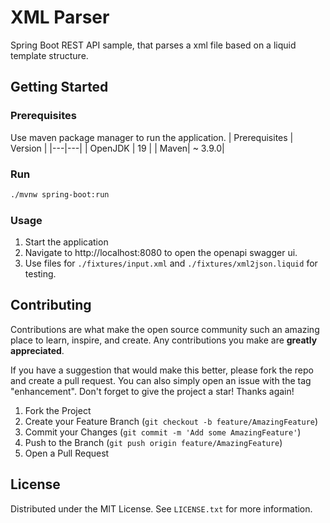 # XML Parser

Spring Boot REST API sample, that parses a xml file based on a liquid template structure.

## Getting Started

### Prerequisites

Use maven package manager to run the application.
| Prerequisites | Version |
|---|---|
| OpenJDK | 19 |
| Maven| ~ 3.9.0|

### Run 
```bash
./mvnw spring-boot:run
```

### Usage
1. Start the application 
2. Navigate to http://localhost:8080 to open the openapi swagger ui.
3. Use files for `./fixtures/input.xml` and `./fixtures/xml2json.liquid` for testing.

## Contributing

Contributions are what make the open source community such an amazing place to learn, inspire, and create. Any contributions you make are **greatly appreciated**.

If you have a suggestion that would make this better, please fork the repo and create a pull request. You can also simply open an issue with the tag "enhancement".
Don't forget to give the project a star! Thanks again!

1. Fork the Project
2. Create your Feature Branch (`git checkout -b feature/AmazingFeature`)
3. Commit your Changes (`git commit -m 'Add some AmazingFeature'`)
4. Push to the Branch (`git push origin feature/AmazingFeature`)
5. Open a Pull Request

## License

Distributed under the MIT License. See `LICENSE.txt` for more information.


